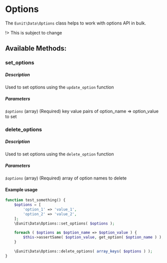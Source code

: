 # Options

The `Eunit\Data\Options` class helps to work with options API in bulk.

!> This is subject to change

## Available Methods:

### set_options
##### Description
Used to set options using the `update_option` function
##### Parameters
*`$options`*
(array) (Required) key value pairs of option_name => option_value to set

### delete_options
##### Description
Used to set options using the `delete_option` function
##### Parameters
*`$options`*
(array) (Required) array of option names to delete

#### Example usage
```php
function test_something() {
    $options = [
        'option_1' => 'value_1',
        'option_2' => 'value_2',
    ];
    \Eunit\Data\Options::set_options( $options );
    
    foreach ( $options as $option_name => $option_value ) {
        $this->assertSame( $option_value, get_option( $option_name ) );
    }
    
    \Eunit\Data\Options::delete_options( array_keys( $options ) );
}
```
